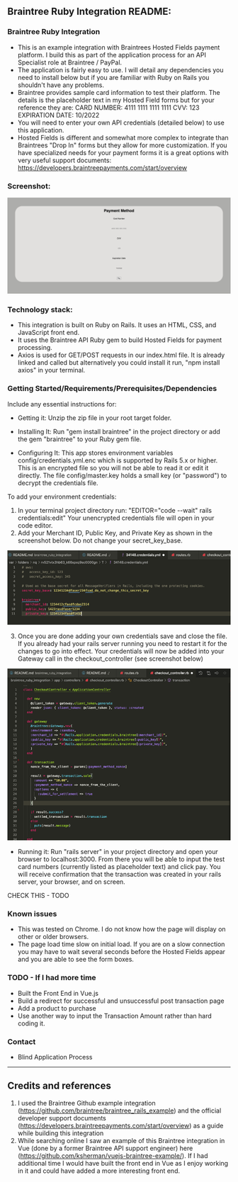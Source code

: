 ## Braintree Ruby Integration README:

### Braintree Ruby Integration

- This is an example integration with Braintrees Hosted Fields payment platform. I build this as part of the application process for an API Specialist role at Braintree / PayPal.
- The application is fairly easy to use. I will detail any dependencies you need to install below but if you are familiar with Ruby on Rails you shouldn't have any problems. 
- Braintree provides sample card information to test their platform. The details is the placeholder text in my Hosted Field forms but for your reference they are: 
CARD NUMBER: 4111 1111 1111 1111
CVV: 123
EXPIRATION DATE: 10/2022
- You will need to enter your own API credentials (detailed below) to use this application.
- Hosted Fields is different and somewhat more complex to integrate than Braintrees "Drop In" forms but they allow for more customization. If you have specialized needs for your payment forms it is a great options with very useful support documents: https://developers.braintreepayments.com/start/overview

### Screenshot:

![Checkout](/braintree_ruby_integration/public/screenshots/braintree_checkout_page_screenshot.png "Checkout")

### Technology stack: 
- This integration is built on Ruby on Rails. It uses an HTML, CSS, and JavaScript front end. 
- It uses the Braintree API Ruby gem to build Hosted Fields for payment processing.
- Axios is used for GET/POST requests in our index.html file. It is already linked and called but alternatively you could install it run, "npm install axios" in your terminal. 

### Getting Started/Requirements/Prerequisites/Dependencies
Include any essential instructions for:
- Getting it: Unzip the zip file in your root target folder.

- Installing It: Run "gem install braintree" in the project directory or add the gem "braintree" to your Ruby gem file.

- Configuring It: This app stores environment variables config/credentials.yml.enc which is supported by Rails 5.x or higher. This is an encrypted file so you will not be able to read it or edit it directly. The file config/master.key holds a small key (or "password") to decrypt the credentials file.

To add your environment credentials: 
1. In your terminal project directory run: "EDITOR="code --wait" rails credentials:edit" Your unencrypted credentials file will open in your code editor.
2. Add your Merchant ID, Public Key, and Private Key as shown in the screenshot below. Do not change your secret_key_base.

![Credentials](/braintree_ruby_integration/public/screenshots/braintree_credentials_example.png "Credentials")

3. Once you are done adding your own credentials save and close the file. If you already had your rails server running you need to restart it for the changes to go into effect. Your credentials will now be added into your Gateway call in the checkout_controller (see screenshot below)

![Controller](/braintree_ruby_integration/public/screenshots/braintree_credentials_example_in_controller.png "Controller")

- Running it: Run "rails server" in your project directory and open your browser to localhost:3000. From there you will be able to input the test card numbers (currently listed as placeholder text) and click pay. You will receive confirmation that the transaction was created in your rails server, your browser, and on screen.

CHECK THIS - TODO

### Known issues
- This was tested on Chrome. I do not know how the page will display on other or older browsers. 
- The page load time slow on initial load. If you are on a slow connection you may have to wait several seconds before the Hosted Fields appear and you are able to see the form boxes.

### TODO - If I had more time
- Built the Front End in Vue.js
- Build a redirect for successful and unsuccessful post transaction page
- Add a product to purchase
- Use another way to input the Transaction Amount rather than hard coding it. 

### Contact
- Blind Application Process 

----

## Credits and references

1. I used the Braintree Github example integration (https://github.com/braintree/braintree_rails_example) and the official developer support documents (https://developers.braintreepayments.com/start/overview) as a guide while building this integration
2. While searching online I saw an example of this Braintree integration in Vue (done by a former Braintree API support engineer) here (https://github.com/ksherman/vuejs-braintree-example/). If I had additional time I would have built the front end in Vue as I enjoy working in it and could have added a more interesting front end.  